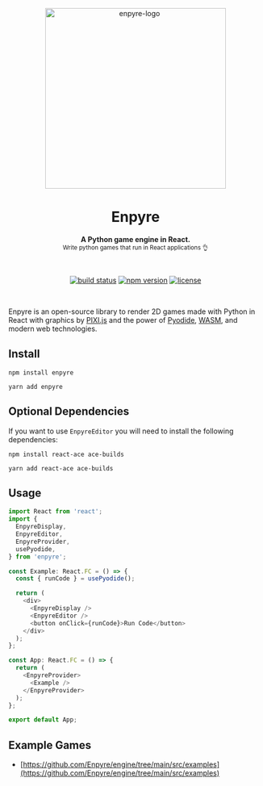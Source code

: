 <p align="center">
  <img src="https://user-images.githubusercontent.com/7717842/173475640-ab6ca0fe-7a92-4369-92c3-3c9b72cdb21f.jpg" alt="enpyre-logo" width="358" />
</p>

<h1 align="center">
  Enpyre
</h1>

<p align="center">
  <strong>A Python game engine in React.</strong>
  <br />
  <sub>Write python games that run in React applications 👌</sub>
</p>

<br />

<p align="center">
  <a href="https://github.com/Enpyre/enpyre/actions/workflows/main.yml" target="_blank"><img src="https://github.com/Enpyre/enpyre/actions/workflows/main.yml/badge.svg" alt="build status" /></a>
  <a href="https://www.npmjs.com/package/enpyre/" target="_blank"><img src="https://img.shields.io/npm/v/enpyre/latest" alt="npm version" /></a>
  <a href="https://github.com/Enpyre/enpyre/blob/main/LICENSE" target="_blank"><img src="https://img.shields.io/badge/License-MPL_2.0-brightgreen.svg" alt="license" /></a>
</p>

<br />

Enpyre is an open-source library to render 2D games made with Python in React with graphics by <a href="http://www.pixijs.com/">PIXI.js</a> and the power of <a href="https://pyodide.org/en/stable/">Pyodide</a>, <a href="https://webassembly.org/">WASM</a>, and modern web technologies.

## Install

`npm install enpyre`

`yarn add enpyre`

## Optional Dependencies

If you want to use `EnpyreEditor` you will need to install the following dependencies:

`npm install react-ace ace-builds`

`yarn add react-ace ace-builds`

## Usage

```javascript
import React from 'react';
import {
  EnpyreDisplay,
  EnpyreEditor,
  EnpyreProvider,
  usePyodide,
} from 'enpyre';

const Example: React.FC = () => {
  const { runCode } = usePyodide();

  return (
    <div>
      <EnpyreDisplay />
      <EnpyreEditor />
      <button onClick={runCode}>Run Code</button>
    </div>
  );
};

const App: React.FC = () => {
  return (
    <EnpyreProvider>
      <Example />
    </EnpyreProvider>
  );
};

export default App;
```

## Example Games

- [https://github.com/Enpyre/engine/tree/main/src/examples](https://github.com/Enpyre/engine/tree/main/src/examples)
